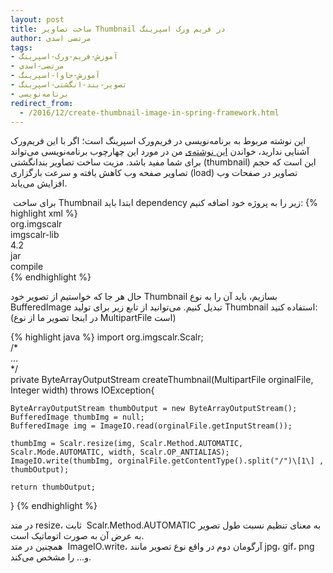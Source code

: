 ```yaml
---
layout: post
title: ساخت تصاویر Thumbnail در فریم ورک اسپرینگ
author: مرتضی اسدی
tags:
- آموزش-فریم-ورک-اسپرینگ
- مرتضی-اسدی
- آموزش-جاوا-اسپرینگ
- تصویر-بند-انگشتی-اسپرینگ
- برنامه‌نویسی
redirect_from: 
  - /2016/12/create-thumbnail-image-in-spring-framework.html
---
```


  

این نوشته مربوط به برنامه‌نویسی در فریم‌ورک اسپرینگ است؛ اگر با این فریم‌ورک آشنایی ندارید، خواندن [این نوشته‌ی](http://asadiweb.ir/%d9%81%d8%b1%db%8c%d9%85-%d9%88%d8%b1%da%a9-%d8%a7%d8%b3%d9%be%d8%b1%db%8c%d9%86%da%af-spring-framework-%da%86%db%8c%d8%b3%d8%aa%d8%9f/) من در مورد این چهارچوب برنامه‌نویسی می‌تواند برای شما مفید باشد. مزیت ساخت تصاویر بندانگشتی (thumbnail) این است که حجم تصاویر صفحه وب کاهش یافته و سرعت بارگزاری (load) تصاویر در صفحات وب افزایش می‌یابد.

 برای ساخت Thumbnail ابتدا باید dependency زیر را به پروژه خود اضافه کنیم:
{% highlight xml %}
<dependency>  
    <groupId>org.imgscalr</groupId>  
    <artifactId>imgscalr-lib</artifactId>  
    <version>4.2</version>  
    <type>jar</type>  
    <scope>compile</scope>  
</dependency>
{% endhighlight %}

حال هر جا که خواستیم از تصویر خود Thumbnail بسازیم، باید آن را به نوع BufferedImage تبدیل کنیم. می‌توانید از تابع زیر برای تولید Thumbnail استفاده کنید: (در اینجا تصویر ما از نوع MultipartFile است)

{% highlight java %}
import org.imgscalr.Scalr;   
/*  
...  
*/  
private ByteArrayOutputStream createThumbnail(MultipartFile orginalFile, Integer width) throws IOException{  
  
    ByteArrayOutputStream thumbOutput = new ByteArrayOutputStream();  
    BufferedImage thumbImg = null;  
    BufferedImage img = ImageIO.read(orginalFile.getInputStream());  
  
    thumbImg = Scalr.resize(img, Scalr.Method.AUTOMATIC, Scalr.Mode.AUTOMATIC, width, Scalr.OP_ANTIALIAS);  
    ImageIO.write(thumbImg, orginalFile.getContentType().split("/")\[1\] , thumbOutput);  
  
    return thumbOutput;  
}
{% endhighlight %}

در متد resize، ثابت  Scalr.Method.AUTOMATIC به معنای تنظیم نسبت طول تصویر به عرض آن به صورت اتوماتیک است.  
همچنین در متد  ImageIO.write، آرگومان دوم در واقع نوع تصویر مانند jpg، gif، png و... را مشخص می‌کند.
